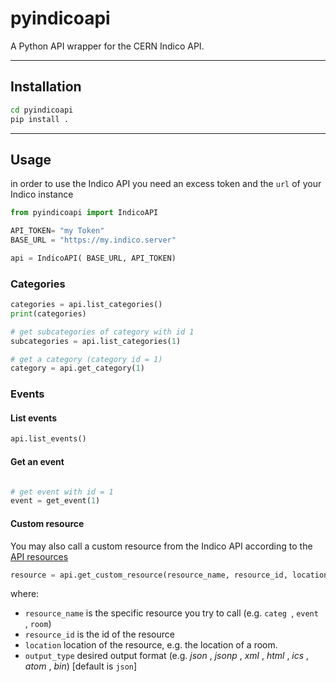 # pyindicoapi

A Python API wrapper for the CERN Indico API.

---

## Installation

```bash
cd pyindicoapi
pip install .
```

---

## Usage

in order to use the Indico API you need an excess token and the `url` of your Indico instance

```python
from pyindicoapi import IndicoAPI

API_TOKEN= "my Token"
BASE_URL = "https://my.indico.server"

api = IndicoAPI( BASE_URL, API_TOKEN)
```

### Categories

```python
categories = api.list_categories()
print(categories)

# get subcategories of category with id 1
subcategories = api.list_categories(1)

# get a category (category id = 1)
category = api.get_category(1)
```

### Events

#### List events

```python
api.list_events()
```

#### Get an event

```python

# get event with id = 1
event = get_event(1)
```

#### Custom resource

You may also call a custom resource from the Indico API according to the [API resources](https://docs.getindico.io/en/latest/http-api/exporters/)

```python
resource = api.get_custom_resource(resource_name, resource_id, location=None, output_type='json')
```

where:

* `resource_name` is the specific resource you try to call (e.g. `categ `, `event `, `room`)
* `resource_id` is the id of the resource
* `location` location of the resource, e.g. the location of a room.
* `output_type` desired output format (e.g. *json* ,  *jsonp* ,  *xml* ,  *html* ,  *ics* ,  *atom* , *bin*) [default is `json`]
